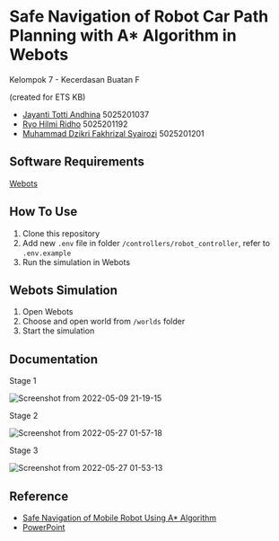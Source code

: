 # Safe Navigation of Robot Car Path Planning with A\* Algorithm in Webots

Kelompok 7 - Kecerdasan Buatan F

(created for ETS KB)

- [Jayanti Totti Andhina](https://github.com/JayantiTA) 5025201037
- [Ryo Hilmi Ridho](https://github.com/ryohilmi) 5025201192
- [Muhammad Dzikri Fakhrizal Syairozi](https://github.com/dikiogres) 5025201201

## Software Requirements

[Webots](https://cyberbotics.com/)

## How To Use

1. Clone this repository
2. Add new `.env` file in folder `/controllers/robot_controller`, refer to `.env.example`
3. Run the simulation in Webots

## Webots Simulation

1. Open Webots
2. Choose and open world from `/worlds` folder
3. Start the simulation

## Documentation

Stage 1

![Screenshot from 2022-05-09 21-19-15](https://user-images.githubusercontent.com/67451619/170867056-970092eb-2f87-41d5-83de-7256dc2244fb.png)

Stage 2

![Screenshot from 2022-05-27 01-57-18](https://user-images.githubusercontent.com/67451619/170867034-3bd949c3-ff02-4b88-a406-79af0f43b7c6.png)

Stage 3

![Screenshot from 2022-05-27 01-53-13](https://user-images.githubusercontent.com/67451619/170867042-e0cbd62b-d599-4a2e-a02f-e3cc730d6b65.png)



## Reference

- [Safe Navigation of Mobile Robot Using A\* Algorithm](https://www.ripublication.com/ijaer17/ijaerv12n16_16.pdf)
- [PowerPoint](https://docs.google.com/presentation/d/1bGanuJ8IyvZhl1FSOYr-LXpVZYuf7lqB8SGUWoOecU4/edit#slide=id.g35f391192_00)
